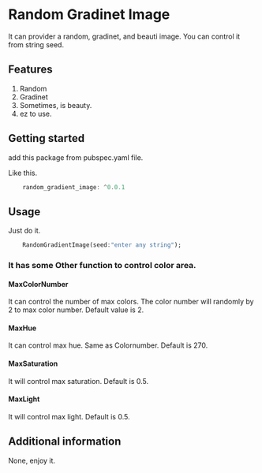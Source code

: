 # Random Gradinet Image

It can provider a random, gradinet, and beauti image. You can control it from string seed.

## Features

1. Random
2. Gradinet
3. Sometimes, is beauty.
4. ez to use.



## Getting started

add this package from pubspec.yaml file.

Like this.

```dart
    random_gradient_image: ^0.0.1
```


## Usage

Just do it.

```dart
    RandomGradientImage(seed:"enter any string");
```
### It has some Other function to control color area.

#### MaxColorNumber 

It can control the number of max colors. The color number will randomly by 2 to max color number. Default value is 2.

#### MaxHue

It can control max hue. Same as Colornumber. Default is 270.

#### MaxSaturation

It will control max saturation. Default is 0.5.

#### MaxLight

It will control max light. Default is 0.5.


## Additional information

None, enjoy it.
